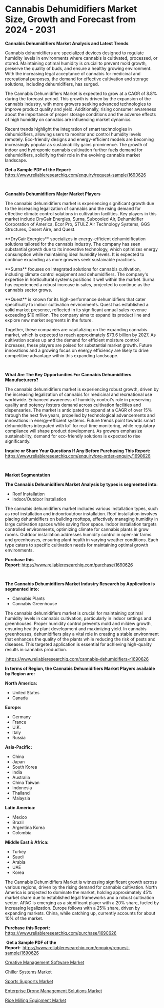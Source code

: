 <p><h1>Cannabis Dehumidifiers Market Size, Growth and Forecast from 2024 - 2031</h1></p><p><strong>Cannabis Dehumidifiers Market Analysis and Latest Trends</strong></p>
<p><p>Cannabis dehumidifiers are specialized devices designed to regulate humidity levels in environments where cannabis is cultivated, processed, or stored. Maintaining optimal humidity is crucial to prevent mold growth, preserve the quality of buds, and ensure a healthy growing environment. With the increasing legal acceptance of cannabis for medicinal and recreational purposes, the demand for effective cultivation and storage solutions, including dehumidifiers, has surged.</p><p>The Cannabis Dehumidifiers Market is expected to grow at a CAGR of 8.8% during the forecast period. This growth is driven by the expansion of the cannabis industry, with more growers seeking advanced technologies to improve product quality and yield. Additionally, rising consumer awareness about the importance of proper storage conditions and the adverse effects of high humidity on cannabis are influencing market dynamics. </p><p>Recent trends highlight the integration of smart technologies in dehumidifiers, allowing users to monitor and control humidity levels remotely. Eco-friendly designs and energy-efficient models are becoming increasingly popular as sustainability gains prominence. The growth of indoor and hydroponic cannabis cultivation further fuels demand for dehumidifiers, solidifying their role in the evolving cannabis market landscape.</p></p>
<p><strong>Get a Sample PDF of the Report:&nbsp;</strong> <a href="https://www.reliableresearchiq.com/enquiry/request-sample/1690626?utm_campaign=1136&utm_medium=2&utm_source=Github&utm_content=ia&utm_term=17102024&utm_id=cannabis-dehumidifiers">https://www.reliableresearchiq.com/enquiry/request-sample/1690626</a></p>
<p>&nbsp;</p>
<p><strong>Cannabis Dehumidifiers Major Market Players</strong></p>
<p><p>The cannabis dehumidifiers market is experiencing significant growth due to the increasing legalization of cannabis and the rising demand for effective climate control solutions in cultivation facilities. Key players in this market include DryGair Energies, Surna, Subcooled Air, Dehumidifier Corporation of America, Ecor Pro, STULZ Air Technology Systems, GGS Structures, Desert Aire, and Quest.</p><p>**DryGair Energies** specializes in energy-efficient dehumidification solutions tailored for the cannabis industry. The company has seen substantial growth due to its innovative technology, which optimizes energy consumption while maintaining ideal humidity levels. It is expected to continue expanding as more growers seek sustainable practices.</p><p>**Surna** focuses on integrated solutions for cannabis cultivation, including climate control equipment and dehumidifiers. The company's expertise in horticultural systems positions it well within the market. Surna has experienced a robust increase in sales, projected to continue as the cannabis sector grows.</p><p>**Quest** is known for its high-performance dehumidifiers that cater specifically to indoor cultivation environments. Quest has established a solid market presence, reflected in its significant annual sales revenue exceeding $10 million. The company aims to expand its product line and explore new market segments in the future.</p><p>Together, these companies are capitalizing on the expanding cannabis market, which is expected to reach approximately $73.6 billion by 2027. As cultivation scales up and the demand for efficient moisture control increases, these players are poised for substantial market growth. Future innovations and a growing focus on energy efficiency are likely to drive competitive advantage within this expanding landscape.</p></p>
<p>&nbsp;</p>
<p><strong>What Are The Key Opportunities For Cannabis Dehumidifiers Manufacturers?</strong></p>
<p><p>The cannabis dehumidifiers market is experiencing robust growth, driven by the increasing legalization of cannabis for medicinal and recreational use worldwide. Enhanced awareness of humidity control's role in preserving quality and potency fosters demand across cultivation facilities and dispensaries. The market is anticipated to expand at a CAGR of over 15% through the next five years, propelled by technological advancements and innovations in energy-efficient systems. Future trends point towards smart dehumidifiers integrated with IoT for real-time monitoring, while regulatory compliance will shape product development. As growers emphasize sustainability, demand for eco-friendly solutions is expected to rise significantly.</p></p>
<p><strong>Inquire or Share Your Questions If Any Before Purchasing This Report:</strong> <a href="https://www.reliableresearchiq.com/enquiry/pre-order-enquiry/1690626?utm_campaign=1136&utm_medium=2&utm_source=Github&utm_content=ia&utm_term=17102024&utm_id=cannabis-dehumidifiers">https://www.reliableresearchiq.com/enquiry/pre-order-enquiry/1690626</a></p>
<p>&nbsp;</p>
<p><strong>Market Segmentation</strong></p>
<p><strong>The Cannabis Dehumidifiers Market Analysis by types is segmented into:</strong></p>
<p><ul><li>Roof Installation</li><li>Indoor/Outdoor Installation</li></ul></p>
<p><p>The cannabis dehumidifiers market includes various installation types, such as roof installation and indoor/outdoor installation. Roof installation involves placing dehumidifiers on building rooftops, effectively managing humidity in large cultivation spaces while saving floor space. Indoor installation targets controlled environments, optimizing climate for cannabis plants in grow rooms. Outdoor installation addresses humidity control in open-air farms and greenhouses, ensuring plant health in varying weather conditions. Each type caters to specific cultivation needs for maintaining optimal growth environments.</p></p>
<p><strong>Purchase this Report:&nbsp;</strong><a href="https://www.reliableresearchiq.com/purchase/1690626?utm_campaign=1136&utm_medium=2&utm_source=Github&utm_content=ia&utm_term=17102024&utm_id=cannabis-dehumidifiers">https://www.reliableresearchiq.com/purchase/1690626</a></p>
<p>&nbsp;</p>
<p><strong>The Cannabis Dehumidifiers Market Industry Research by Application is segmented into:</strong></p>
<p><ul><li>Cannabis Plants</li><li>Cannabis Greenhouse</li></ul></p>
<p><p>The cannabis dehumidifiers market is crucial for maintaining optimal humidity levels in cannabis cultivation, particularly in indoor settings and greenhouses. Proper humidity control prevents mold and mildew growth, ensuring healthy plant development and maximizing yield. In cannabis greenhouses, dehumidifiers play a vital role in creating a stable environment that enhances the quality of the plants while reducing the risk of pests and diseases. This targeted application is essential for achieving high-quality results in cannabis production.</p></p>
<p><a href="https://www.reliableresearchiq.com/cannabis-dehumidifiers-r1690626?utm_campaign=1136&utm_medium=2&utm_source=Github&utm_content=ia&utm_term=17102024&utm_id=cannabis-dehumidifiers">&nbsp;https://www.reliableresearchiq.com/cannabis-dehumidifiers-r1690626</a></p>
<p><strong>In terms of Region, the Cannabis Dehumidifiers Market Players available by Region are:</strong></p>
<p>
    <p> <strong> North America: </strong>
        <ul>
            <li>United States</li>
            <li>Canada</li>
        </ul>
        </p> 
    <p> <strong> Europe: </strong>
        <ul>
            <li>Germany</li>
            <li>France</li>
            <li>U.K.</li>
            <li>Italy</li>
            <li>Russia</li>
        </ul>
        </p> 
    <p> <strong> Asia-Pacific: </strong>
        <ul>
            <li>China</li>
            <li>Japan</li>
            <li>South Korea</li>
            <li>India</li>
            <li>Australia</li>
            <li>China Taiwan</li>
            <li>Indonesia</li>
            <li>Thailand</li>
            <li>Malaysia</li>
        </ul>
        </p> 
    <p> <strong> Latin America: </strong>
        <ul>
            <li>Mexico</li>
            <li>Brazil</li>
            <li>Argentina Korea</li>
            <li>Colombia</li>
        </ul>
        </p> 
    <p> <strong> Middle East & Africa: </strong>
        <ul>
            <li>Turkey</li>
            <li>Saudi</li>
            <li>Arabia</li>
            <li>UAE</li>
            <li>Korea</li>
        </ul>
    </p>
    </p>
<p><p>The Cannabis Dehumidifiers Market is witnessing significant growth across various regions, driven by the rising demand for cannabis cultivation. North America is projected to dominate the market, holding approximately 45% market share due to established legal frameworks and a robust cultivation sector. APAC is emerging as a significant player with a 20% share, fueled by increasing legalization. Europe follows with a 25% share, driven by expanding markets. China, while catching up, currently accounts for about 10% of the market.</p></p>
<p><strong>Purchase this Report: </strong><a href="https://www.reliableresearchiq.com/purchase/1690626?utm_campaign=1136&utm_medium=2&utm_source=Github&utm_content=ia&utm_term=17102024&utm_id=cannabis-dehumidifiers">https://www.reliableresearchiq.com/purchase/1690626</a></p>
<p>&nbsp;<strong>Get a Sample PDF of the Report:&nbsp;&nbsp;</strong><a href="https://www.reliableresearchiq.com/enquiry/request-sample/1690626?utm_campaign=1136&utm_medium=2&utm_source=Github&utm_content=ia&utm_term=17102024&utm_id=cannabis-dehumidifiers">https://www.reliableresearchiq.com/enquiry/request-sample/1690626</a></p>
<p><strong></strong></p>
<p><p><a href="https://github.com/drucillasg4mac/Market-Research-Report-List-1/blob/main/creative-management-software-market.md?utm_campaign=1136&utm_medium=2&utm_source=Github&utm_content=ia&utm_term=17102024&utm_id=cannabis-dehumidifiers">Creative Management Software Market</a></p><p><a href="https://issuu.com/reportprime-2/docs/chiller-systems-market-size-2030.pp_4dd0d9938f0d5a?utm_campaign=1136&utm_medium=2&utm_source=Github&utm_content=ia&utm_term=17102024&utm_id=cannabis-dehumidifiers">Chiller Systems Market</a></p><p><a href="https://www.linkedin.com/pulse/emerging-sports-supports-market-opportunities-analysis-2evef?utm_campaign=1136&utm_medium=2&utm_source=Github&utm_content=ia&utm_term=17102024&utm_id=cannabis-dehumidifiers">Sports Supports Market</a></p><p><a href="https://github.com/lavenaz9fufin/Market-Research-Report-List-1/blob/main/enterprise-drone-management-solutions-market.md?utm_campaign=1136&utm_medium=2&utm_source=Github&utm_content=ia&utm_term=17102024&utm_id=cannabis-dehumidifiers">Enterprise Drone Management Solutions Market</a></p><p><a href="https://issuu.com/reportprime-2/docs/rice-milling-equipment-market-size-_fbe002f7252f56?utm_campaign=1136&utm_medium=2&utm_source=Github&utm_content=ia&utm_term=17102024&utm_id=cannabis-dehumidifiers">Rice Milling Equipment Market</a></p></p>